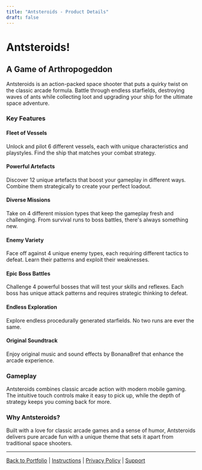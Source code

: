 ```yaml
---
title: "Antsteroids - Product Details"
draft: false
---
```


# Antsteroids!

## A Game of Arthropogeddon

Antsteroids is an action-packed space shooter that puts a quirky twist on the classic arcade formula. Battle through endless starfields, destroying waves of ants while collecting loot and upgrading your ship for the ultimate space adventure.

### Key Features

#### Fleet of Vessels
Unlock and pilot 6 different vessels, each with unique characteristics and playstyles. Find the ship that matches your combat strategy.

#### Powerful Artefacts
Discover 12 unique artefacts that boost your gameplay in different ways. Combine them strategically to create your perfect loadout.

#### Diverse Missions
Take on 4 different mission types that keep the gameplay fresh and challenging. From survival runs to boss battles, there's always something new.

#### Enemy Variety
Face off against 4 unique enemy types, each requiring different tactics to defeat. Learn their patterns and exploit their weaknesses.

#### Epic Boss Battles
Challenge 4 powerful bosses that will test your skills and reflexes. Each boss has unique attack patterns and requires strategic thinking to defeat.

#### Endless Exploration
Explore endless procedurally generated starfields. No two runs are ever the same.

#### Original Soundtrack
Enjoy original music and sound effects by BonanaBref that enhance the arcade experience.

### Gameplay

Antsteroids combines classic arcade action with modern mobile gaming. The intuitive touch controls make it easy to pick up, while the depth of strategy keeps you coming back for more.

### Why Antsteroids?

Built with a love for classic arcade games and a sense of humor, Antsteroids delivers pure arcade fun with a unique theme that sets it apart from traditional space shooters.

---

[Back to Portfolio](/rory-allen/portfolio/antsteroids/) | [Instructions](/rory-allen/antsteroids/instructions/) | [Privacy Policy](/rory-allen/antsteroids/privacy/) | [Support](/rory-allen/antsteroids/support/)
